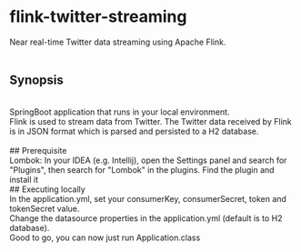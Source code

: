 # flink-twitter-streaming
Near real-time Twitter data streaming using Apache Flink.<br/>
<br/>
## Synopsis
<br/>
SpringBoot application that runs in your local environment.<br/>
Flink is used to stream data from Twitter. The Twitter data received by Flink is in JSON format which is parsed and persisted to a H2 database.<br/>
<br/>
## Prerequisite
<br/>
Lombok: In your IDEA (e.g. Intellij), open the Settings panel and search for "Plugins", then search for "Lombok" in the plugins. Find the plugin and install it<br/>
## Executing locally
<br/>
In the application.yml, set your consumerKey, consumerSecret, token and tokenSecret value.<br/>
Change the datasource properties in the application.yml (default is to H2 database).<br/>
Good to go, you can now just run Application.class<br/>
<br/>
